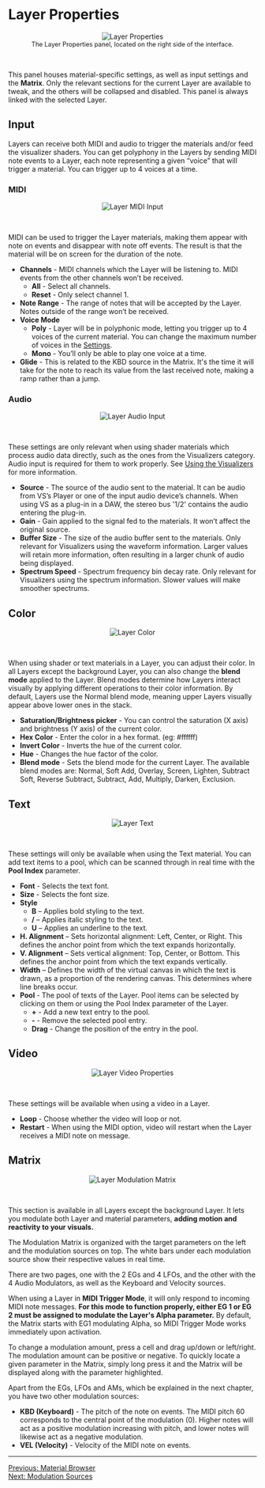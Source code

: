 # Layer Properties

<div style="text-align: center;">
<figure style="text-align: center;">
  <img src="/vs/vs2/images/layer-properties.png" alt="Layer Properties" style="padding: 0px" />
  <figcaption style="font-size: 0.9em;">The Layer Properties panel, located on the right side of the interface.</figcaption>
</figure>
</div>
<br>

This panel houses material-specific settings, as well as input settings and the **Matrix**. Only the relevant sections for the current Layer are available to tweak, and the others will be collapsed and disabled. This panel is always linked with the selected Layer.

## Input

Layers can receive both MIDI and audio to trigger the materials and/or feed the visualizer shaders. You can get polyphony in the Layers by sending MIDI note events to a Layer, each note representing a given “voice” that will trigger a material. You can trigger up to 4 voices at a time.

### MIDI

<div style="text-align: center;">
<figure style="text-align: center;">
  <img src="/vs/vs2/images/properties-input-midi.png" alt="Layer MIDI Input" style="padding: 0px" />
  <figcaption></figcaption>
</figure>
</div>
<br>

MIDI can be used to trigger the Layer materials, making them appear with note on events and disappear with note off events. The result is that the material will be on screen for the duration of the note.

- **Channels** - MIDI channels which the Layer will be listening to. MIDI events from the other channels won’t be received.
  - **All** - Select all channels.
  - **Reset** - Only select channel 1.
- **Note Range** - The range of notes that will be accepted by the Layer. Notes outside of the range won’t be received.
- **Voice Mode**
  - **Poly** - Layer will be in polyphonic mode, letting you trigger up to 4 voices of the current material. You can change the maximum number of voices in the [Settings](settings).
  - **Mono** - You’ll only be able to play one voice at a time.
- **Glide** - This is related to the KBD source in the Matrix. It's the time it will take for the note to reach its value from the last received note, making a ramp rather than a jump.

### Audio

<div style="text-align: center;">
<figure style="text-align: center;">
  <img src="/vs/vs2/images/properties-input-audio.png" alt="Layer Audio Input" style="padding: 0px" />
  <figcaption></figcaption>
</figure>
</div>
<br>

These settings are only relevant when using shader materials which process audio data directly, such as the ones from the Visualizers category. Audio input is required for them to work properly. See [Using the Visualizers](visualizers) for more information.

- **Source** - The source of the audio sent to the material. It can be audio from VS’s Player or one of the input audio device’s channels. When using VS as a plug-in in a DAW, the stereo bus '1/2' contains the audio entering the plug-in.
- **Gain** - Gain applied to the signal fed to the materials. It won’t affect the original source.
- **Buffer Size** - The size of the audio buffer sent to the materials. Only relevant for Visualizers using the waveform information. Larger values will retain more information, often resulting in a larger chunk of audio being displayed.
- **Spectrum Speed** - Spectrum frequency bin decay rate. Only relevant for Visualizers using the spectrum information. Slower values will make smoother spectrums.

## Color

<div style="text-align: center;">
<figure style="text-align: center;">
  <img src="/vs/vs2/images/properties-color.png" alt="Layer Color" style="padding: 0px" />
  <figcaption></figcaption>
</figure>
</div>
<br>

When using shader or text materials in a Layer, you can adjust their color. In all Layers except the background Layer, you can also change the **blend mode** applied to the Layer.
Blend modes determine how Layers interact visually by applying different operations to their color information. By default, Layers use the Normal blend mode, meaning upper Layers visually appear above lower ones in the stack.

- **Saturation/Brightness picker** - You can control the saturation (X axis) and brightness (Y axis) of the current color.
- **Hex Color** - Enter the color in a hex format. (eg: #ffffff)
- **Invert Color** - Inverts the hue of the current color.
- **Hue** - Changes the hue factor of the color.
- **Blend mode** - Sets the blend mode for the current Layer. The available blend modes are: Normal, Soft Add, Overlay, Screen, Lighten, Subtract Soft, Reverse Subtract, Subtract, Add, Multiply, Darken, Exclusion.

## Text

<div style="text-align: center;">
<figure style="text-align: center;">
  <img src="/vs/vs2/images/properties-text.png" alt="Layer Text" style="padding: 0px" />
  <figcaption></figcaption>
</figure>
</div>
<br>

These settings will only be available when using the Text material. You can add text items to a pool, which can be scanned through in real time with the **Pool Index** parameter.

- **Font** - Selects the text font.
- **Size** - Selects the font size.
- **Style**
  - **B** – Applies bold styling to the text.
  - **/** – Applies italic styling to the text.
  - **U** – Applies an underline to the text.
- **H. Alignment** – Sets horizontal alignment: Left, Center, or Right. This defines the anchor point from which the text expands horizontally.
- **V. Alignment** – Sets vertical alignment: Top, Center, or Bottom. This defines the anchor point from which the text expands vertically.
- **Width** – Defines the width of the virtual canvas in which the text is drawn, as a proportion of the rendering canvas. This determines where line breaks occur.
- **Pool** - The pool of texts of the Layer. Pool items can be selected by clicking on them or using the Pool Index parameter of the Layer.
  - **+** - Add a new text entry to the pool.
  - **-** - Remove the selected pool entry.
  - **Drag** - Change the position of the entry in the pool.

## Video

<div style="text-align: center;">
<figure style="text-align: center;">
  <img src="/vs/vs2/images/properties-video.png" alt="Layer Video Properties" style="padding: 0px" />
  <figcaption></figcaption>
</figure>
</div>
<br>

These settings will be available when using a video in a Layer.

- **Loop** - Choose whether the video will loop or not.
- **Restart** - When using the MIDI option, video will restart when the Layer receives a MIDI note on message.

## Matrix

<div style="text-align: center;">
<figure style="text-align: center;">
  <img src="/vs/vs2/images/properties-matrix.png" alt="Layer Modulation Matrix" style="padding: 0px" />
  <figcaption></figcaption>
</figure>
</div>
<br>

This section is available in all Layers except the background Layer. It lets you modulate both Layer and material parameters, **adding motion and reactivity to your visuals.**

The Modulation Matrix is organized with the target parameters on the left and the modulation sources on top. The white bars under each modulation source show their respective values in real time.

There are two pages, one with the 2 EGs and 4 LFOs, and the other with the 4 Audio Modulators, as well as the Keyboard and Velocity sources.

When using a Layer in **MIDI Trigger Mode**, it will only respond to incoming MIDI note messages. **For this mode to function properly, either EG 1 or EG 2 must be assigned to modulate the Layer's Alpha parameter.** By default, the Matrix starts with EG1 modulating Alpha, so MIDI Trigger Mode works immediately upon activation.

To change a modulation amount, press a cell and drag up/down or left/right. The modulation amount can be positive or negative. To quickly locate a given parameter in the Matrix, simply long press it and the Matrix will be displayed along with the parameter highlighted.

Apart from the EGs, LFOs and AMs, which be explained in the next chapter, you have two other modulation sources:

- **KBD (Keyboard)** - The pitch of the note on events. The MIDI pitch 60 corresponds to the central point of the modulation (0). Higher notes will act as a positive modulation increasing with pitch, and lower notes will likewise act as a negative modulation.
- **VEL (Velocity)** - Velocity of the MIDI note on events.

---

[Previous: Material Browser](material-browser)<br>
[Next: Modulation Sources](modulation-sources)
